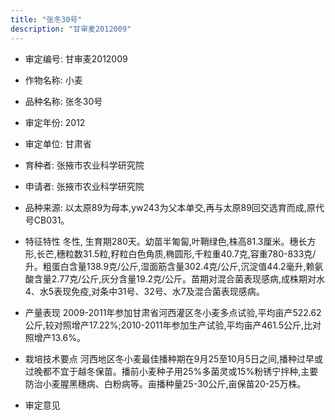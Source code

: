 ```yaml
---
title: "张冬30号"
description: "甘审麦2012009"
---
```

* 审定编号:  甘审麦2012009

*  作物名称:  小麦

*  品种名称:  张冬30号

*  审定年份:  2012

*  审定单位:  甘肃省

* 育种者:  张掖市农业科学研究院

*  申请者:  张掖市农业科学研究院

*  品种来源:  以太原89为母本,yw243为父本单交,再与太原89回交选育而成,原代号CB031。

*  特征特性
冬性, 生育期280天。幼苗半匍匐,叶鞘绿色,株高81.3厘米。穗长方形,长芒,穗粒数31.5粒,籽粒白色角质,椭圆形,千粒重40.7克,容重780-833克/升。粗蛋白含量138.9克/公斤,湿面筋含量302.4克/公斤,沉淀值44.2毫升,赖氨酸含量2.77克/公斤,灰分含量19.2克/公斤。苗期对混合菌表现感病,成株期对水4、水5表现免疫,对条中31号、32号、水7及混合菌表现感病。 

*  产量表现
2009-2011年参加甘肃省河西灌区冬小麦多点试验,平均亩产522.62公斤,较对照增产17.22%;2010-2011年参加生产试验,平均亩产461.5公斤,比对照增产13.6%。

*  栽培技术要点
河西地区冬小麦最佳播种期在9月25至10月5日之间,播种过早或过晚都不宜于越冬保苗。播前小麦种子用25%多菌灵或15%粉锈宁拌种,主要防治小麦腥黑穗病、白粉病等。亩播种量25-30公斤,亩保苗20-25万株。

*  审定意见

